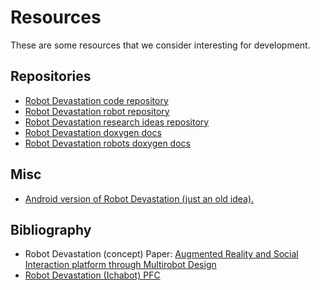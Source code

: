 # Resources

These are some resources that we consider interesting for development.

## Repositories

* [Robot Devastation code repository](https://github.com/asrob-uc3m/robotDevastation)
* [Robot Devastation robot repository](https://github.com/asrob-uc3m/robotDevastation-robots)
* [Robot Devastation research ideas repository](https://github.com/asrob-uc3m/robotDevastation-research)
* [Robot Devastation doxygen docs](http://asrob.uc3m.es/rddoc/index.html)
* [Robot Devastation robots doxygen docs](http://asrob.uc3m.es/rdrdoc/index.html)

## Misc

*  [Android version of Robot Devastation (just an old idea).](http://asrob.uc3m.es/index.php/ANDROID)

## Bibliography

- Robot Devastation (concept) Paper: [Augmented Reality and Social Interaction platform through Multirobot Design](http://roboticslab.uc3m.es/roboticslab/sites/default/files/Victores%20et%20al.%20-%202013%20-%20Augmented%20reality%20and%20social%20interaction%20platform%20through%20multirobot%20design.pdf)
-   [Robot Devastation (Ichabot) PFC](http://asrob.uc3m.es/images/1/1d/PFC_-_Jorge_Kazacos.pdf)

